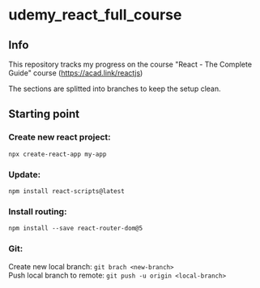 # udemy_react_full_course

## Info

This repository tracks my progress on the course "React - The Complete Guide" course (https://acad.link/reactjs)

The sections are splitted into branches to keep the setup clean.

## Starting point

### Create new react project:

`npx create-react-app my-app`

### Update:

`npm install react-scripts@latest`

### Install routing:

`npm install --save react-router-dom@5`

### Git:

Create new local branch: `git brach <new-branch>` \
Push local branch to remote: `git push -u origin <local-branch>`

